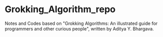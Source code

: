 # Grokking_Algorithm_repo
Notes and Codes based on "Grokking Algorithms: An illustrated guide for programmers and other curious people", written by Aditya Y. Bhargava.
